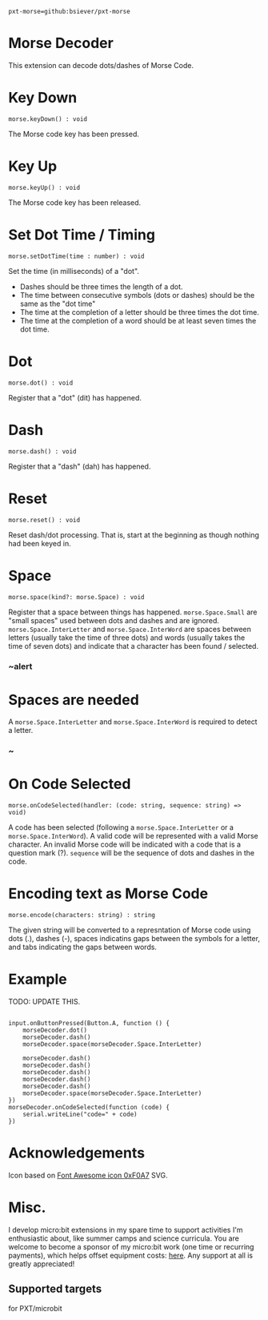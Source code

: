 ```package
pxt-morse=github:bsiever/pxt-morse
```

# Morse Decoder

This extension can decode dots/dashes of Morse Code. 

# Key Down

```sig
morse.keyDown() : void
``` 
The Morse code key has been pressed.

# Key Up

```sig
morse.keyUp() : void
``` 
The Morse code key has been released.

# Set Dot Time / Timing 

```sig 
morse.setDotTime(time : number) : void
```

Set the time (in milliseconds) of a "dot". 
* Dashes should be three times the length of a dot.
* The time between consecutive symbols (dots or dashes) should be the same as the "dot time"
* The time at the completion of a letter should be three times the dot time.
* The time at the completion of a word should be at least seven times the dot time.

# Dot 

```sig
morse.dot() : void
``` 

Register that a "dot" (dit) has happened.

# Dash

```sig
morse.dash() : void
``` 

Register that a "dash" (dah) has happened.

# Reset 

```sig
morse.reset() : void
``` 

Reset dash/dot processing. That is, start at the beginning as though nothing had been keyed in.


# Space 

```sig
morse.space(kind?: morse.Space) : void
``` 

Register that a space between things has happened.  `morse.Space.Small` are "small spaces" used between dots and dashes and are ignored.  `morse.Space.InterLetter` and `morse.Space.InterWord` are spaces between letters (usually take the time of three dots) and words (usually takes the time of seven dots) and indicate that a character has been found / selected.

### ~alert

# Spaces are needed

A `morse.Space.InterLetter` and `morse.Space.InterWord` is required to detect a letter. 

### ~

# On Code Selected

```sig
morse.onCodeSelected(handler: (code: string, sequence: string) => void) 
``` 
A code has been selected (following a  `morse.Space.InterLetter` or a  `morse.Space.InterWord`). A valid code will be represented with a valid Morse character.  An invalid Morse code will be indicated with a code that is a question mark (?).  `sequence` will be the sequence of dots and dashes in the code. 

# Encoding text as Morse Code 

```sig
morse.encode(characters: string) : string 
```

The given string will be converted to a represntation of Morse code using dots (.), dashes (-), spaces indicatins gaps between the symbols for a letter, and tabs indicating the gaps between words.

# Example 

TODO: UPDATE THIS.

```block

input.onButtonPressed(Button.A, function () {
    morseDecoder.dot()
    morseDecoder.dash()
    morseDecoder.space(morseDecoder.Space.InterLetter)
    
    morseDecoder.dash()
    morseDecoder.dash()
    morseDecoder.dash()
    morseDecoder.dash()
    morseDecoder.dash()
    morseDecoder.space(morseDecoder.Space.InterLetter)
})
morseDecoder.onCodeSelected(function (code) {
    serial.writeLine("code=" + code)
})

```


# Acknowledgements 

Icon based on [Font Awesome icon 0xF0A7](https://www.iconfinder.com/search?q=f0a7) SVG.


# Misc. 

I develop micro:bit extensions in my spare time to support activities I'm enthusiastic about, like summer camps and science curricula.  You are welcome to become a sponsor of my micro:bit work (one time or recurring payments), which helps offset equipment costs: [here](https://github.com/sponsors/bsiever). Any support at all is greatly appreciated!

## Supported targets

for PXT/microbit



<script src="https://makecode.com/gh-pages-embed.js"></script>
<script>makeCodeRender("{{ site.makecode.home_url }}", "{{ site.github.owner_name }}/{{ site.github.repository_name }}");</script>
